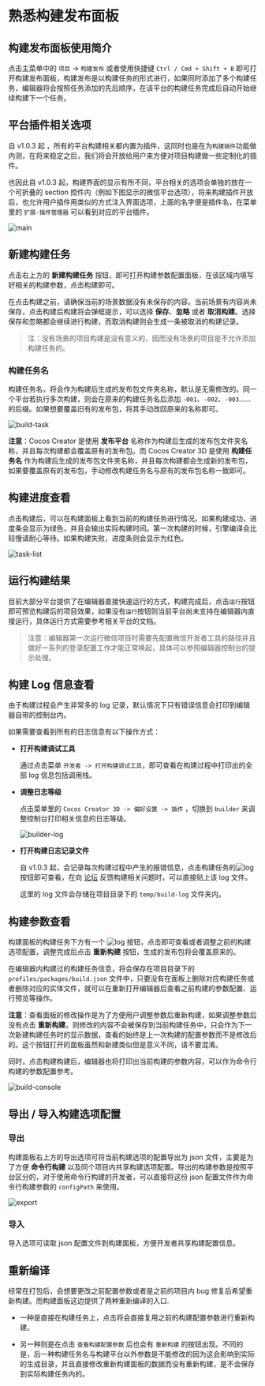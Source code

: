 # 熟悉构建发布面板

## 构建发布面板使用简介

点击主菜单中的 `项目` -> `构建发布` 或者使用快捷键 `Ctrl / Cmd + Shift + B` 即可打开构建发布面板，构建发布是以构建任务的形式进行，如果同时添加了多个构建任务，编辑器将会按照任务添加的先后顺序，在该平台的构建任务完成后自动开始继续构建下一个任务。

## 平台插件相关选项

自 v1.0.3 起 ，所有的平台构建相关都内置为插件，这同时也是在为`构建插件`功能做内测，在将来稳定之后，我们将会开放给用户来方便对项目构建做一些定制化的插件。

也因此自 v1.0.3 起，构建界面的显示有所不同，平台相关的选项会单独的放在一个可折叠的 section 控件内（例如下图显示的微信平台选项），将来构建插件开放后，也允许用户插件用类似的方式注入界面选项，上面的名字便是插件名，在菜单里的 `扩展-插件管理器` 可以看到对应的平台插件。

![main](build-panel/main.jpg)

## 新建构建任务

点击右上方的 **新建构建任务** 按钮，即可打开构建参数配置面板，在该区域内填写好相关的构建参数，点击构建即可。

在点击构建之前，请确保当前的场景数据没有未保存的内容。当前场景有内容尚未保存，点击构建后构建将会弹框提示，可以选择 **保存**、**忽略** 或者 **取消构建**。选择保存和忽略都会继续进行构建，而取消构建则会生成一条被取消的构建记录。

> 注：没有场景的项目构建是没有意义的，因而没有场景的项目是不允许添加构建任务的。

### 构建任务名

构建任务名，将会作为构建后生成的发布包文件夹名称，默认是无需修改的。同一个平台若执行多次构建，则会在原来的构建任务名后添加 `-001`、`-002`、`-003`...... 的后缀。如果想要覆盖旧有的发布包，将其手动改回原来的名称即可。

![build-task](build-panel/build-task.jpg)

**注意**：Cocos Creator 是使用 **发布平台** 名称作为构建后生成的发布包文件夹名称，并且每次构建都会覆盖原有的发布包。而 Cocos Creator 3D 是使用 **构建任务名** 作为构建后生成的发布包文件夹名称，并且每次构建都会生成新的发布包，如果要覆盖原有的发布包，手动修改构建任务名与原有的发布包名称一致即可。

## 构建进度查看

点击构建后，可以在构建面板上看到当前的构建任务进行情况。如果构建成功，进度条会显示为绿色，并且会输出实际构建时间。第一次构建的时候，引擎编译会比较慢请耐心等待。如果构建失败，进度条则会显示为红色。

![task-list](build-panel/task-list.jpg)

## 运行构建结果

目前大部分平台提供了在编辑器直接快速运行的方式，构建完成后，点击`运行`按钮即可预览构建后的项目效果，如果没有`运行`按钮则当前平台尚未支持在编辑器内直接运行，具体运行方式需要参考相关平台的文档。

> 注意：编辑器第一次运行微信项目时需要先配置微信开发者工具的路径并且做好一系列的登录配置工作才能正常唤起，具体可以参照编辑器控制台的提示处理。

## 构建 Log 信息查看

由于构建过程会产生非常多的 log 记录，默认情况下只有错误信息会打印到编辑器自带的控制台内。

如果需要查看到所有的日志信息有以下操作方式：

- **打开构建调试工具**

    通过点击菜单 `开发者 -> 打开构建调试工具`，即可查看在构建过程中打印出的全部 log 信息包括调用栈。

- **调整日志等级**

    点击菜单里的 `Cocos Creator 3D -> 偏好设置 -> 插件` ，切换到 `builder` 来调整控制台打印相关信息的日志等级。

    ![builder-log](./build-panel/builder-log.jpg)

- **打开构建日志记录文件**

    自 v1.0.3 起，会记录每次构建过程中产生的报错信息，点击构建任务的![log](build-panel/log.jpg)按钮即可查看，在向 [论坛](https://forum.cocos.org/c/3D) 反馈构建相关问题时，可以直接贴上该 log 文件。

    这里的 log 文件会存储在项目目录下的 `temp/build-log` 文件夹内。

## 构建参数查看

构建面板的构建任务下方有一个 ![log](build-panel/view_build_parameter.png) 按钮，点击即可查看或者调整之前的构建选项配置，调整完成后点击 **重新构建** 按钮，生成的发布包将会覆盖原来的。

在编辑器内构建过的构建任务信息，将会保存在项目目录下的 `profiles/packages/build.json` 文件中，只要没有在面板上删除对应构建任务或者删除对应的实体文件，就可以在重新打开编辑器后查看之前构建的参数配置、运行预览等操作。

**注意**：查看面板的修改操作是为了方便用户调整参数后重新构建，如果调整参数后没有点击 **重新构建**，则修改的内容不会被保存到当前构建任务中，只会作为下一次新建构建任务时的显示数据，查看的始终是上一次构建的配置参数而不是修改后的。这个按钮打开的面板虽然和新建类似但是意义不同，请不要混淆。

同时，点击构建构建后，编辑器也将打印出当前构建的参数内容，可以作为命令行构建的参数配置参考。

![build-console](build-panel/build-console.jpg)

## 导出 / 导入构建选项配置

### 导出

构建面板右上方的导出选项可将当前构建选项的配置导出为 json 文件，主要是为了方便 **命令行构建** 以及同个项目内共享构建选项配置。导出的构建参数是按照平台区分的，对于使用命令行构建的开发者，可以直接将这份 json 配置文件作为命令行构建参数的 `configPath` 来使用。

![export](build-panel/export.jpg)

### 导入

导入选项可读取 json 配置文件到构建面板，方便开发者共享构建配置信息。

## 重新编译

经常在打包后，会想要更改之前配置参数或者是之前的项目内 bug 修复后希望重新构建。而构建面板这边提供了两种重新编译的入口.

- 一种是直接在构建任务上，点击将会直接复用之前的构建配置参数进行重新构建。

- 另一种则是在点击 `查看构建配置参数` 后也会有 `重新构建` 的按钮出现。不同的是，后一种构建任务名与构建平台以外参数是不能修改的因为这会影响到实际的生成目录，并且直接修改重新构建面板的数据而没有重新构建，是不会保存到实际构建任务内的。
